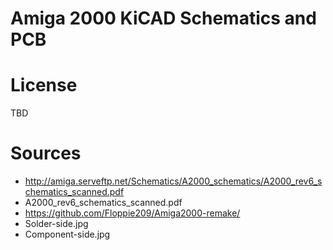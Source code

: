 # Amiga 2000 KiCAD Schematics and PCB

# License

TBD

# Sources

- http://amiga.serveftp.net/Schematics/A2000_schematics/A2000_rev6_schematics_scanned.pdf
 - A2000_rev6_schematics_scanned.pdf
- https://github.com/Floppie209/Amiga2000-remake/
 - Solder-side.jpg
 - Component-side.jpg
